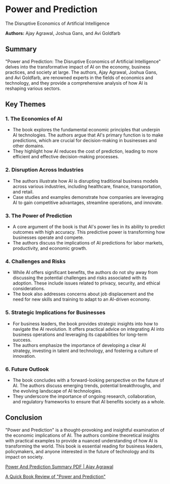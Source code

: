 # Power and Prediction

The Disruptive Economics of Artificial Intelligence  

**Authors:** Ajay Agrawal, Joshua Gans, and Avi Goldfarb

## Summary

"Power and Prediction: The Disruptive Economics of Artificial Intelligence" delves into the transformative impact of AI on the economy, business practices, and society at large. The authors, Ajay Agrawal, Joshua Gans, and Avi Goldfarb, are renowned experts in the fields of economics and technology, and they provide a comprehensive analysis of how AI is reshaping various sectors.

## Key Themes

### 1. The Economics of AI

- The book explores the fundamental economic principles that underpin AI technologies. The authors argue that AI's primary function is to make predictions, which are crucial for decision-making in businesses and other domains.
- They highlight how AI reduces the cost of prediction, leading to more efficient and effective decision-making processes.

### 2. Disruption Across Industries

- The authors illustrate how AI is disrupting traditional business models across various industries, including healthcare, finance, transportation, and retail.
- Case studies and examples demonstrate how companies are leveraging AI to gain competitive advantages, streamline operations, and innovate.

### 3. The Power of Prediction

- A core argument of the book is that AI's power lies in its ability to predict outcomes with high accuracy. This predictive power is transforming how businesses operate and compete.
- The authors discuss the implications of AI predictions for labor markets, productivity, and economic growth.

### 4. Challenges and Risks

- While AI offers significant benefits, the authors do not shy away from discussing the potential challenges and risks associated with its adoption. These include issues related to privacy, security, and ethical considerations.
- The book also addresses concerns about job displacement and the need for new skills and training to adapt to an AI-driven economy.

### 5. Strategic Implications for Businesses

- For business leaders, the book provides strategic insights into how to navigate the AI revolution. It offers practical advice on integrating AI into business operations and leveraging its capabilities for long-term success.
- The authors emphasize the importance of developing a clear AI strategy, investing in talent and technology, and fostering a culture of innovation.

### 6. Future Outlook

- The book concludes with a forward-looking perspective on the future of AI. The authors discuss emerging trends, potential breakthroughs, and the evolving landscape of AI technologies.
- They underscore the importance of ongoing research, collaboration, and regulatory frameworks to ensure that AI benefits society as a whole.

## Conclusion

"Power and Prediction" is a thought-provoking and insightful examination of the economic implications of AI. The authors combine theoretical insights with practical examples to provide a nuanced understanding of how AI is transforming the world. This book is essential reading for business leaders, policymakers, and anyone interested in the future of technology and its impact on society.

[Power And Prediction Summary PDF | Ajay Agrawal](https://www.bookey.app/book/power-and-prediction)

[A Quick Book Review of "Power and Prediction"](https://www.linkedin.com/pulse/quick-book-review-power-prediction-hardy-cspo-frm-pmp-sa/)
